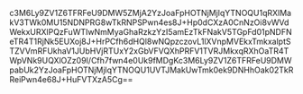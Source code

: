 c3M6Ly9ZV1Z6TFRFeU9DMW5ZMjA2YzJoaFpHOTNjMjlqYTNOQU1qRXlMakV3TWk0MU15NDNPRG8wTkRNPSPwn4es8J+Hp0dCXzA0CnNzOi8vWVdWekxURXlPQzFuWTIwNmMyaGhaRzkzYzI5amEzTkFNakV5TGpFd01pNDFNeTR4T1RjNk5EUXoj8J+HrPCfh6dHQl8wNQpzczovL1lXVnpMVEkxTmkxalptSTZVVmRFUkhaV1JUbHVjRTUxY2xGbVFVQXhPRFV1TVRJMkxqRXhOaTR4TWpVNk9UQXlOZz09I/Cfh7fwn4e0Uk9fMDgKc3M6Ly9ZV1Z6TFRFeU9DMWpabUk2YzJoaFpHOTNjMjlqYTNOQU1UVTJMakUwTmk0ek9DNHhOak02TkRReiPwn4e68J+HuFVTXzA5Cg==